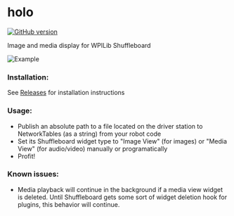 # holo

[![GitHub version](https://badge.fury.io/gh/trevnels%2Fholo.svg)](https://badge.fury.io/gh/trevnels%2Fholo)

Image and media display for WPILib Shuffleboard

![Example](https://i.imgur.com/pX6iWqo.png)

### Installation:
See [Releases](https://github.com/trevnels/holo/releases) for installation instructions

### Usage:
- Publish an absolute path to a file located on the driver station to NetworkTables (as a string) from your robot code
- Set its Shuffleboard widget type to "Image View" (for images) or "Media View" (for audio/video) manually or programatically
- Profit!

### Known issues:
 - Media playback will continue in the background if a media view widget is deleted. Until Shuffleboard gets some sort of widget deletion hook for plugins, this behavior will continue.
